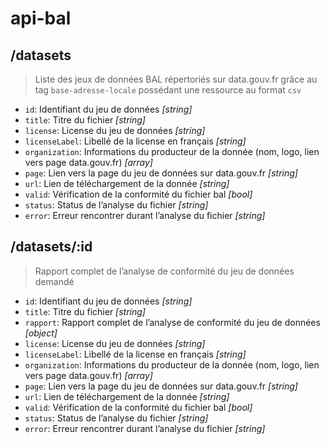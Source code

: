 # api-bal

## /datasets
> Liste des jeux de données BAL répertoriés sur data.gouv.fr grâce au tag `base-adresse-locale` possédant une ressource au format `csv`

- `id`: Identifiant du jeu de données *[string]*
- `title`: Titre du fichier *[string]*
- `license`: License du jeu de données *[string]*
- `licenseLabel`: Libellé de la license en français *[string]*
- `organization`: Informations du producteur de la donnée (nom, logo, lien vers page data.gouv.fr) *[array]*
- `page`: Lien vers la page du jeu de données sur data.gouv.fr *[string]*
- `url`: Lien de téléchargement de la donnée *[string]*
- `valid`: Vérification de la conformité du fichier bal *[bool]*
- `status`: Status de l’analyse du fichier  *[string]*
- `error`: Erreur rencontrer durant l’analyse du fichier *[string]*

## /datasets/:id
> Rapport complet de l’analyse de conformité du jeu de données demandé

- `id`: Identifiant du jeu de données *[string]*
- `title`: Titre du fichier *[string]*
- `rapport`: Rapport complet de l’analyse de conformité du jeu de données *[object]*
- `license`: License du jeu de données *[string]*
- `licenseLabel`: Libellé de la license en français *[string]*
- `organization`: Informations du producteur de la donnée (nom, logo, lien vers page data.gouv.fr) *[array]*
- `page`: Lien vers la page du jeu de données sur data.gouv.fr *[string]*
- `url`: Lien de téléchargement de la donnée *[string]*
- `valid`: Vérification de la conformité du fichier bal *[bool]*
- `status`: Status de l’analyse du fichier  *[string]*
- `error`: Erreur rencontrer durant l’analyse du fichier *[string]*